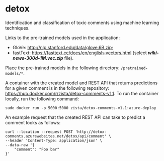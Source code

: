 # detox

Identification and classification of toxic comments using machine learning techniques.

Links to the pre-trained models used in the application:

- GloVe: <http://nlp.stanford.edu/data/glove.6B.zip>;
- fastText: <https://fasttext.cc/docs/en/english-vectors.html> (select **_wiki-news-300d-1M.vec.zip_** file).

Place the pre-trained models in the following directory: `/pretrained-models/*`.

A container with the created model and REST API that returns predictions for a given comment is in the following repository: <https://hub.docker.com/r/zista/detox-comments-v1.1>.
To run the container locally, run the following command:

```shell
sudo docker run -p 5000:5000 zista/detox-comments-v1.1:azure-deploy
```

An example request that the created REST API can take to predict a comment looks as follows:

```shell
curl --location --request POST 'http://detox-comments.azurewebsites.net/detox/api/comment' \
--header 'Content-Type: application/json' \
--data-raw '{
    "comment": "Foo bar"
}'
```

